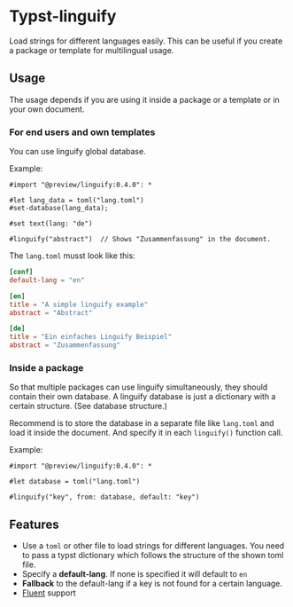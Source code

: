 # Typst-linguify

Load strings for different languages easily. This can be useful if you create a package or template for multilingual usage. 

## Usage

The usage depends if you are using it inside a package or a template or in your own document.

### For end users and own templates

You can use linguify global database.

Example:
```typst
#import "@preview/linguify:0.4.0": *

#let lang_data = toml("lang.toml")
#set-database(lang_data);

#set text(lang: "de")

#linguify("abstract")  // Shows "Zusammenfassung" in the document.
```

The `lang.toml` musst look like this:

```toml
[conf]
default-lang = "en"

[en]
title = "A simple linguify example"
abstract = "Abstract"

[de]
title = "Ein einfaches Linguify Beispiel"
abstract = "Zusammenfassung"
```

### Inside a package

So that multiple packages can use linguify simultaneously, they should contain their own database. A linguify database is just a dictionary with a certain structure. (See database structure.)

Recommend is to store the database in a separate file like `lang.toml` and load it inside the document. And specify it in each `linguify()` function call.

Example: 
```typ
#import "@preview/linguify:0.4.0": *

#let database = toml("lang.toml")

#linguify("key", from: database, default: "key")
```

## Features

- Use a `toml` or other file to load strings for different languages. You need to pass a typst dictionary which follows the structure of the shown toml file.
- Specify a **default-lang**. If none is specified it will default to `en`
- **Fallback** to the default-lang if a key is not found for a certain language.
- [Fluent](https://projectfluent.org) support 
